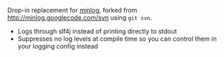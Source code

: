 Drop-in replacement for [minlog](http://code.google.com/p/minlog), forked from http://minlog.googlecode.com/svn using `git svn`.

* Logs through slf4j instead of printing directly to stdout
* Suppresses no log levels at compile time so you can control them in your logging config instead

